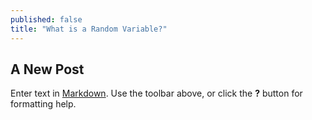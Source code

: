 ```yaml
---
published: false
title: "What is a Random Variable?"
---
```


## A New Post

Enter text in [Markdown](http://daringfireball.net/projects/markdown/). Use the toolbar above, or click the **?** button for formatting help.
